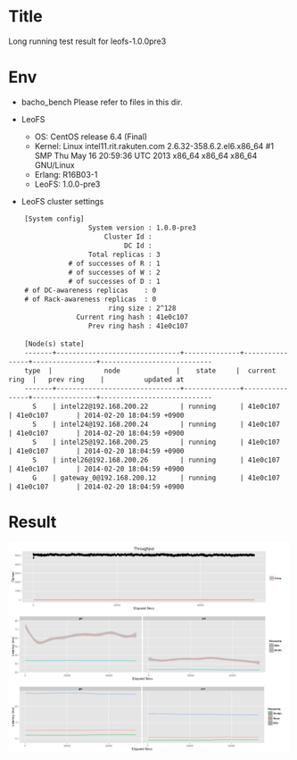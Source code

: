 Title
=====
Long running test result for leofs-1.0.0pre3

Env
===
* bacho_bench
 Please refer to files in this dir.

* LeoFS
    * OS: CentOS release 6.4 (Final)
    * Kernel: Linux intel11.rit.rakuten.com 2.6.32-358.6.2.el6.x86_64 #1 SMP Thu May 16 20:59:36 UTC 2013 x86_64 x86_64 x86_64 GNU/Linux
    * Erlang: R16B03-1
    * LeoFS:  1.0.0-pre3

* LeoFS cluster settings


```
    [System config]
                    System version : 1.0.0-pre3
                        Cluster Id : 
                             DC Id : 
                    Total replicas : 3
               # of successes of R : 1
               # of successes of W : 2
               # of successes of D : 1
    # of DC-awareness replicas    : 0
    # of Rack-awareness replicas  : 0
                         ring size : 2^128
                 Current ring hash : 41e0c107
                    Prev ring hash : 41e0c107
    
    [Node(s) state]
    -------+-------------------------------+--------------+----------------+----------------+----------------------------
    type  |             node              |    state     |  current ring  |   prev ring    |          updated at         
    -------+-------------------------------+--------------+----------------+----------------+----------------------------
      S    | intel22@192.168.200.22        | running      | 41e0c107       | 41e0c107       | 2014-02-20 18:04:59 +0900
      S    | intel24@192.168.200.24        | running      | 41e0c107       | 41e0c107       | 2014-02-20 18:04:59 +0900
      S    | intel25@192.168.200.25        | running      | 41e0c107       | 41e0c107       | 2014-02-20 18:04:59 +0900
      S    | intel26@192.168.200.26        | running      | 41e0c107       | 41e0c107       | 2014-02-20 18:04:59 +0900
      G    | gateway_0@192.168.200.12      | running      | 41e0c107       | 41e0c107       | 2014-02-20 18:04:59 +0900
```

Result
======

![summary.png](summary.png)


